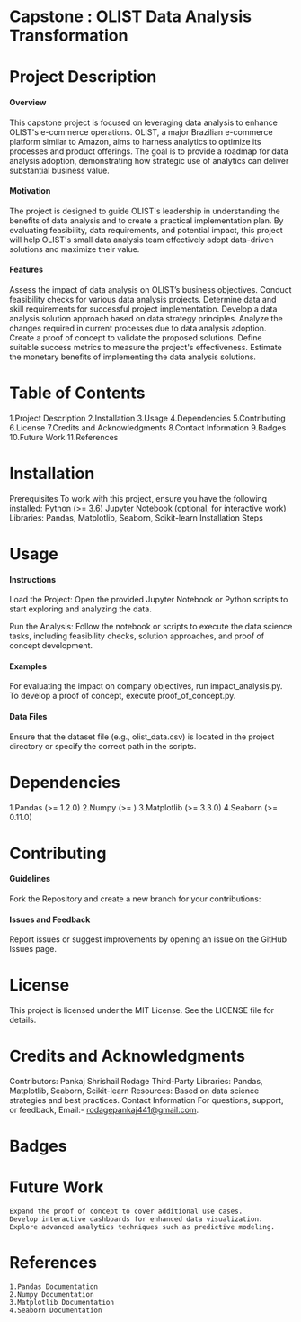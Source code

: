 # Capstone : OLIST Data Analysis Transformation

# Project Description
#### Overview
This capstone project is focused on leveraging data analysis to enhance OLIST's e-commerce operations. OLIST, a major Brazilian e-commerce platform similar to Amazon, aims to harness analytics to optimize its processes and product offerings. The goal is to provide a roadmap for data analysis adoption, demonstrating how strategic use of analytics can deliver substantial business value.

#### Motivation
The project is designed to guide OLIST's leadership in understanding the benefits of data analysis and to create a practical implementation plan. By evaluating feasibility, data requirements, and potential impact, this project will help OLIST's small data analysis team effectively adopt data-driven solutions and maximize their value.

#### Features
Assess the impact of data analysis on OLIST’s business objectives.
Conduct feasibility checks for various data analysis projects.
Determine data and skill requirements for successful project implementation.
Develop a data analysis solution approach based on data strategy principles.
Analyze the changes required in current processes due to data analysis adoption.
Create a proof of concept to validate the proposed solutions.
Define suitable success metrics to measure the project's effectiveness.
Estimate the monetary benefits of implementing the data analysis solutions.

# Table of Contents
1.Project Description
2.Installation
3.Usage
4.Dependencies
5.Contributing
6.License
7.Credits and Acknowledgments
8.Contact Information
9.Badges
10.Future Work
11.References

# Installation
Prerequisites
To work with this project, ensure you have the following installed:
Python (>= 3.6)
Jupyter Notebook (optional, for interactive work)
Libraries: Pandas, Matplotlib, Seaborn, Scikit-learn
Installation Steps


# Usage
#### Instructions
Load the Project: Open the provided Jupyter Notebook or Python scripts to start exploring and analyzing the data.

Run the Analysis: Follow the notebook or scripts to execute the data science tasks, including feasibility checks, solution approaches, and proof of concept development.

#### Examples
For evaluating the impact on company objectives, run impact_analysis.py.
To develop a proof of concept, execute proof_of_concept.py.
#### Data Files
Ensure that the dataset file (e.g., olist_data.csv) is located in the project directory or specify the correct path in the scripts.

# Dependencies
1.Pandas (>= 1.2.0)
2.Numpy (>= )
3.Matplotlib (>= 3.3.0)
4.Seaborn (>= 0.11.0)

# Contributing
#### Guidelines
Fork the Repository and create a new branch for your contributions:

#### Issues and Feedback
Report issues or suggest improvements by opening an issue on the GitHub Issues page.

# License
This project is licensed under the MIT License. See the LICENSE file for details.

# Credits and Acknowledgments
Contributors: Pankaj Shrishail Rodage
Third-Party Libraries: Pandas, Matplotlib, Seaborn, Scikit-learn
Resources: Based on data science strategies and best practices.
Contact Information
For questions, support, or feedback,  Email:- rodagepankaj441@gmail.com.

# Badges

# Future Work
    Expand the proof of concept to cover additional use cases.
    Develop interactive dashboards for enhanced data visualization.
    Explore advanced analytics techniques such as predictive modeling.
# References
    1.Pandas Documentation
    2.Numpy Documentation
    3.Matplotlib Documentation
    4.Seaborn Documentation
